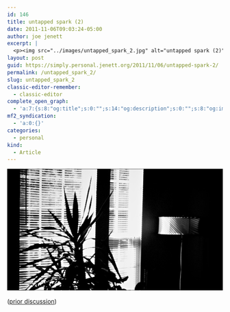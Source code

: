 ```yaml
---
id: 146
title: untapped spark (2)
date: 2011-11-06T09:03:24-05:00
author: joe jenett
excerpt: |
  <p><img src="../images/untapped_spark_2.jpg" alt="untapped spark (2)" style="border:none;" /></p>
layout: post
guid: https://simply.personal.jenett.org/2011/11/06/untapped-spark-2/
permalink: /untapped_spark_2/
slug: untapped_spark_2
classic-editor-remember:
  - classic-editor
complete_open_graph:
  - 'a:7:{s:8:"og:title";s:0:"";s:14:"og:description";s:0:"";s:8:"og:image";s:0:"";s:7:"og:type";s:0:"";s:12:"twitter:card";s:7:"summary";s:19:"twitter:description";s:0:"";s:15:"twitter:creator";s:0:"";}'
mf2_syndication:
  - 'a:0:{}'
categories:
  - personal
kind:
  - Article
---
```

<img src="../images/untapped_spark_2.jpg" alt="untapped spark (2)" style="border:none;" />

([prior discussion](https://disqus.com/home/discussion/jenettsimplypersonal/jenettsimplypersonal_untapped_spark_2/))